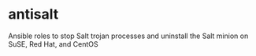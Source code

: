 # antisalt
Ansible roles to stop Salt trojan processes and uninstall the Salt minion on SuSE, Red Hat, and CentOS
